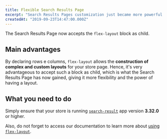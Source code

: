 ```yaml
---
title: Flexible Search Results Page
excerpt: "Search Results Pages customization just became more powerful with `flex-layout`."
createdAt: "2019-09-23T14:47:00.000Z"
---
```


The Search Results Page now accepts the `flex-layout` block as child. 

## Main advantages

By declaring rows e columns, `flex-layout` allows the **construction of complex and custom layouts** for your store page. Hence, it's very advantageous to accept such a block as child, which is what the Search Results Page has now gained, giving it more flexibility and the power of having a layout. 

## What you need to do 

Simply ensure that your store is running [`search-result`](https://vtex.io/docs/components/search/vtex.search-result) app version **3.32.0** or higher.  

Also, do not forget to access our documentation to learn more about [using `flex-layout`](https://developers.vtex.com/docs/guides/vtex-io-documentation-using-flex-layout).
